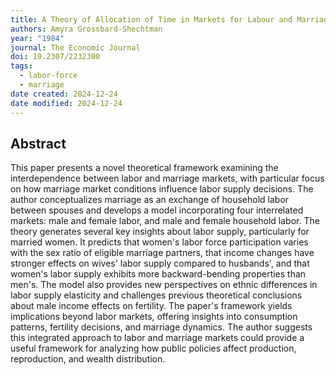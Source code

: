 ```yaml
---
title: A Theory of Allocation of Time in Markets for Labour and Marriage
authors: Amyra Grossbard-Shechtman
year: "1984"
journal: The Economic Journal
doi: 10.2307/2232300
tags:
  - labor-force
  - marriage
date created: 2024-12-24
date modified: 2024-12-24
---
```


## Abstract

This paper presents a novel theoretical framework examining the interdependence between labor and marriage markets, with particular focus on how marriage market conditions influence labor supply decisions. The author conceptualizes marriage as an exchange of household labor between spouses and develops a model incorporating four interrelated markets: male and female labor, and male and female household labor. The theory generates several key insights about labor supply, particularly for married women. It predicts that women's labor force participation varies with the sex ratio of eligible marriage partners, that income changes have stronger effects on wives' labor supply compared to husbands', and that women's labor supply exhibits more backward-bending properties than men's. The model also provides new perspectives on ethnic differences in labor supply elasticity and challenges previous theoretical conclusions about male income effects on fertility. The paper's framework yields implications beyond labor markets, offering insights into consumption patterns, fertility decisions, and marriage dynamics. The author suggests this integrated approach to labor and marriage markets could provide a useful framework for analyzing how public policies affect production, reproduction, and wealth distribution.
